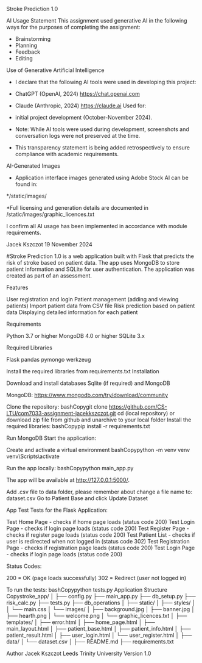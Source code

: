 Stroke Prediction 1.0

AI Usage Statement
This assignment used generative AI in the following ways for the purposes of completing the assignment:

* Brainstorming
* Planning
* Feedback
* Editing

Use of Generative Artificial Intelligence

* I declare that the following AI tools were used in developing this project:

* ChatGPT (OpenAI, 2024)  https://chat.openai.com
* Claude (Anthropic, 2024) https://claude.ai
Used for: 
* initial project development (October-November 2024).
  
* Note: While AI tools were used during development, screenshots and conversation logs were not preserved at the time. 
* This transparency statement is being added retrospectively to ensure compliance with academic requirements.

AI-Generated Images
* Application interface images generated using Adobe Stock AI can be found in:

*/static/images/

*Full licensing and generation details are documented in /static/images/graphic_licences.txt


I confirm all AI usage has been implemented in accordance with module requirements.

Jacek Kszczot
19 November 2024


#Stroke Prediction 1.0 
is a web application built with Flask that predicts the risk of stroke based on patient data. 
The app uses MongoDB to store patient information and SQLite for user authentication.
The application was created as part of an assessment.

Features

User registration and login
Patient management (adding and viewing patients)
Import patient data from CSV file
Risk prediction based on patient data
Displaying detailed information for each patient

Requirements

Python 3.7 or higher
MongoDB 4.0 or higher
SQLite 3.x

Required Libraries

Flask
pandas
pymongo
werkzeug

Install the required libraries from requirements.txt
Installation

Download and install databases Sqlite (if required) and MongoDB

MongoDB: https://www.mongodb.com/try/download/community


Clone the repository:
bashCopygit clone https://github.com/CS-LTU/com7033-assignment-jacekkszczot.git
cd (local repository)
or download zip file from github and unarchive to your local folder
Install the required libraries:
bashCopypip install -r requirements.txt

Run MongoDB
Start the application:

Create and activate a virtual environment
bashCopypython -m venv venv
venv\Scripts\activate

Run the app locally:
bashCopypython main_app.py

The app will be available at http://127.0.0.1:5000/.


Add .csv file to data folder, please remember about change a file name to: dataset.csv
Go to Patient Base and click Update Dataset

App Test
Tests for the Flask Application:

Test Home Page - checks if home page loads (status code 200)
Test Login Page - checks if login page loads (status code 200)
Test Register Page - checks if register page loads (status code 200)
Test Patient List - checks if user is redirected when not logged in (status code 302)
Test Registration Page - checks if registration page loads (status code 200)
Test Login Page - checks if login page loads (status code 200)

Status Codes:

200 = OK (page loads successfully)
302 = Redirect (user not logged in)

To run the tests:
bashCopypython tests.py
Application Structure
Copystroke_app/
│
├── config.py
├── main_app.py
├── db_setup.py
├── risk_calc.py
├── tests.py
├── db_operations
│
├── static/
│   ├── styles/
│   │   └── main.css
│   └── images/
│       ├── background.jpg
│       ├── banner.jpg
│       ├── hearth.png
│       └── welcome.png
│       └── graphic_licences.txt
│
├── templates/
│   ├── error.html
│   ├── home_page.html
│   ├── main_layout.html
│   ├── patient_base.html
│   ├── patient_info.html
│   ├── patient_result.html
│   ├── user_login.html
│   └── user_register.html
│
├── data/
│   └── dataset.csv
│
├── README.md
├── requirements.txt


Author
Jacek Kszczot
Leeds Trinity University
Version
1.0
